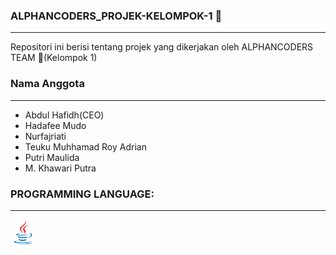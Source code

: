 ### ALPHANCODERS_PROJEK-KELOMPOK-1 👻
<hr>
Repositori ini berisi tentang projek yang dikerjakan oleh ALPHANCODERS TEAM 👻(Kelompok 1)

### Nama Anggota
<hr>
<ul>
  <li>Abdul Hafidh(CEO)</li>
  <li>Hadafee Mudo</li>
   <li>Nurfajriati</li>
   <li>Teuku Muhhamad Roy Adrian</li>
   <li>Putri Maulida</li>
   <li>M. Khawari Putra</li>
</ul>

<h3 align="left"><b>PROGRAMMING LANGUAGE:</b></h3>
<hr>
<p  <a href="https://www.java.com" target="_blank"> <img src="https://raw.githubusercontent.com/devicons/devicon/master/icons/java/java-original.svg" alt="java" width="40" height="40"/> </a>   </p>


